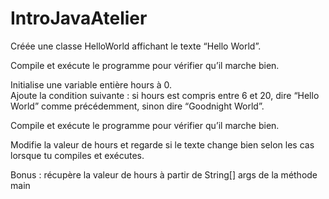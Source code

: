 # IntroJavaAtelier

Créée une classe HelloWorld affichant le texte “Hello World”.<br>

Compile et exécute le programme pour vérifier qu’il marche bien.<br>

Initialise une variable entière hours à 0.<br>
Ajoute la condition suivante : si hours est compris entre 6 et 20, dire 
“Hello World” comme précédemment, sinon dire “Goodnight World”.

Compile et exécute le programme pour vérifier qu’il marche bien.<br>

Modifie la valeur de hours et regarde si le texte change bien selon les cas lorsque tu compiles et exécutes.<br>

Bonus : récupère la valeur de hours à partir de String[] args de la méthode main<br>
